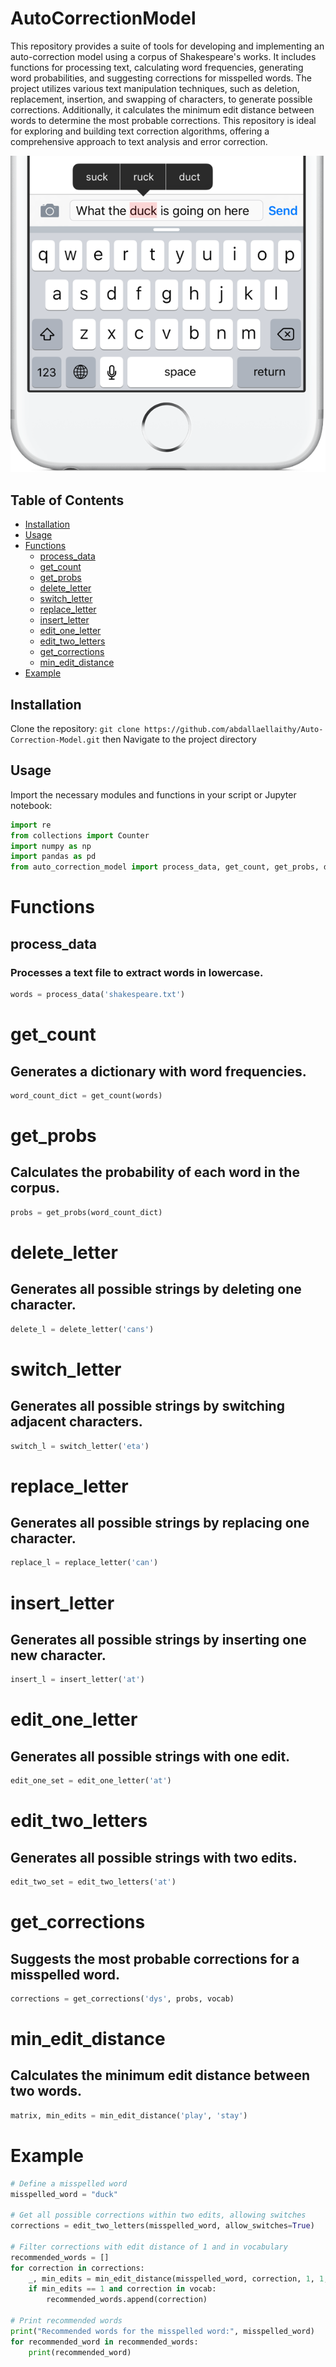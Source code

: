 # AutoCorrectionModel

This repository provides a suite of tools for developing and implementing an auto-correction model using a corpus of Shakespeare's works. It includes functions for processing text, calculating word frequencies, generating word probabilities, and suggesting corrections for misspelled words. The project utilizes various text manipulation techniques, such as deletion, replacement, insertion, and swapping of characters, to generate possible corrections. Additionally, it calculates the minimum edit distance between words to determine the most probable corrections. This repository is ideal for exploring and building text correction algorithms, offering a comprehensive approach to text analysis and error correction.

<p align="center">
  <img src="image/Image.png" alt="I Phone Auto Correction">
</p>

## Table of Contents
- [Installation](#installation)
- [Usage](#usage)
- [Functions](#functions)
  - [process_data](#process_data)
  - [get_count](#get_count)
  - [get_probs](#get_probs)
  - [delete_letter](#delete_letter)
  - [switch_letter](#switch_letter)
  - [replace_letter](#replace_letter)
  - [insert_letter](#insert_letter)
  - [edit_one_letter](#edit_one_letter)
  - [edit_two_letters](#edit_two_letters)
  - [get_corrections](#get_corrections)
  - [min_edit_distance](#min_edit_distance)
- [Example](#example)

## Installation

Clone the repository:
`git clone https://github.com/abdallaellaithy/Auto-Correction-Model.git` then
Navigate to the project directory

## Usage

Import the necessary modules and functions in your script or Jupyter notebook:
```python
import re
from collections import Counter
import numpy as np
import pandas as pd
from auto_correction_model import process_data, get_count, get_probs, delete_letter, switch_letter, replace_letter, insert_letter, edit_one_letter, edit_two_letters, get_corrections, min_edit_distance
```
# Functions
## process_data
### Processes a text file to extract words in lowercase.
```python
words = process_data('shakespeare.txt')
```
# get_count
## Generates a dictionary with word frequencies.
```python
word_count_dict = get_count(words)
```
# get_probs
## Calculates the probability of each word in the corpus.
```python
probs = get_probs(word_count_dict)
```
# delete_letter
## Generates all possible strings by deleting one character.
```python
delete_l = delete_letter('cans')
```
# switch_letter
## Generates all possible strings by switching adjacent characters.
```python
switch_l = switch_letter('eta')
```
# replace_letter
## Generates all possible strings by replacing one character.
```python
replace_l = replace_letter('can')
```
# insert_letter
## Generates all possible strings by inserting one new character.
```python
insert_l = insert_letter('at')
```
# edit_one_letter
## Generates all possible strings with one edit.
```python
edit_one_set = edit_one_letter('at')
```
# edit_two_letters
## Generates all possible strings with two edits.
```python
edit_two_set = edit_two_letters('at')
```
# get_corrections
## Suggests the most probable corrections for a misspelled word.
```python
corrections = get_corrections('dys', probs, vocab)
```
# min_edit_distance
## Calculates the minimum edit distance between two words.
```python
matrix, min_edits = min_edit_distance('play', 'stay')
```
# Example
```python
# Define a misspelled word
misspelled_word = "duck"

# Get all possible corrections within two edits, allowing switches
corrections = edit_two_letters(misspelled_word, allow_switches=True)

# Filter corrections with edit distance of 1 and in vocabulary
recommended_words = []
for correction in corrections:
    _, min_edits = min_edit_distance(misspelled_word, correction, 1, 1, 1)
    if min_edits == 1 and correction in vocab:
        recommended_words.append(correction)

# Print recommended words
print("Recommended words for the misspelled word:", misspelled_word)
for recommended_word in recommended_words:
    print(recommended_word)
```















